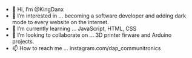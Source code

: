 - 👋 Hi, I’m @KingDanx
- 👀 I’m interested in ... becoming a software developer and adding dark mode to every website on the internet.
- 🌱 I’m currently learning ... JavaScript, HTML, CSS
- 💞️ I’m looking to collaborate on ... 3D printer firware and Arduino projects.
- 📫 How to reach me ... instagram.com/dap_communitronics

<!---
KingDanx/KingDanx is a ✨ special ✨ repository because its `README.md` (this file) appears on your GitHub profile.
You can click the Preview link to take a look at your changes.
--->
